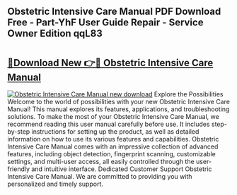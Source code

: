 ## Obstetric Intensive Care Manual PDF Download Free - Part-YhF User Guide Repair - Service Owner Edition qqL83

# <h2><a href="http://cf29452.oget.top/?id=Obstetric+Intensive+Care+Manual">🔗Download New 👉🔴 Obstetric Intensive Care Manual</a></h2>

[![Obstetric Intensive Care Manual new download](https://i.imgur.com/5g1atiW.png)](http://cf29452.oget.top/?id=Obstetric+Intensive+Care+Manual)
Explore the Possibilities Welcome to the world of possibilities with your new Obstetric Intensive Care Manual! This manual explores its features, applications, and troubleshooting solutions. To make the most of your Obstetric Intensive Care Manual, we recommend reading this user manual carefully before use. It includes step-by-step instructions for setting up the product, as well as detailed information on how to use its various features and capabilities. Obstetric Intensive Care Manual comes with an impressive collection of advanced features, including object detection, fingerprint scanning, customizable settings, and multi-user access, all easily controlled through the user-friendly and intuitive interface. Dedicated Customer Support Obstetric Intensive Care Manual. We are committed to providing you with personalized and timely support.
